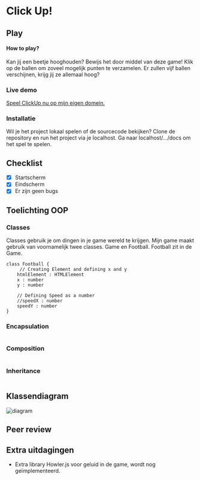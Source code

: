 # Click Up!


## Play
#### How to play?
Kan jij een beetje hooghouden? Bewijs het door middel van deze game! Klik op de ballen om zoveel mogelijk punten te verzamelen. Er zullen vijf ballen verschijnen, krijg jij ze allemaal hoog?

### Live demo
[Speel ClickUp nu op mijn eigen domein.](http://www.ikbenfrank.ml/ClickUp/docs)

### Installatie
Wil je het project lokaal spelen of de sourcecode bekijken? Clone de repository en run het project via je localhost. Ga naar localhost/.../docs om het spel te spelen.

## Checklist
- [x] Startscherm
- [x] Eindscherm
- [x] Er zijn geen bugs

## Toelichting OOP

### Classes
Classes gebruik je om dingen in je game wereld te krijgen. Mijn game maakt gebruik van voornamelijk twee classes. Game en Football. Football zit in de Game. 

```
class Football {
     // Creating Element and defining x and y
    htmlElement : HTMLElement
    x : number
    y : number

    // Defining Speed as a number
    //speedX : number
    speedY : number
}
```

### Encapsulation

```
```
### Composition


```
```


### Inheritance


```

```

## Klassendiagram
![diagram](https://imgur.com/a/MeaT3BV)

## Peer review


## Extra uitdagingen
- Extra library Howler.js voor geluid in de game, wordt nog geïmplementeerd.